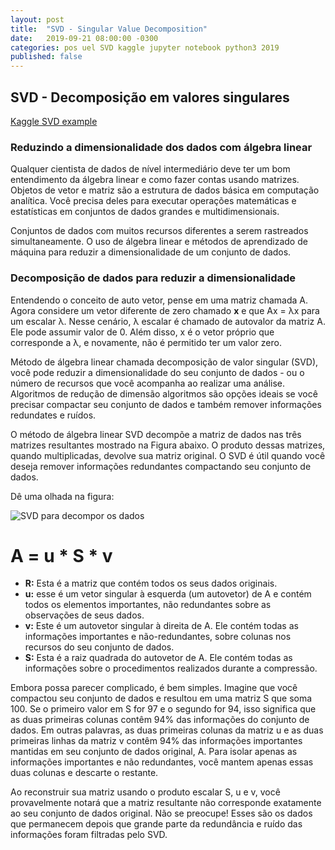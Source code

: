 ```yaml
---
layout: post
title:  "SVD - Singular Value Decomposition"
date:   2019-09-21 08:00:00 -0300
categories: pos uel SVD kaggle jupyter notebook python3 2019
published: false
---
```

## SVD - Decomposição em valores singulares

[Kaggle SVD example](https://www.kaggle.com/marcqueiroz/simple-svd-movie-recommender)

### Reduzindo a dimensionalidade dos dados com álgebra linear

Qualquer cientista de dados de nível intermediário deve ter um bom entendimento da álgebra linear e como fazer contas usando matrizes. Objetos de vetor e matriz são a estrutura de dados básica em computação analítica. Você precisa deles para executar operações matemáticas e estatísticas em conjuntos de dados grandes e multidimensionais.

Conjuntos de dados com muitos recursos diferentes a serem rastreados simultaneamente. O uso de álgebra linear e métodos de aprendizado de máquina para reduzir a dimensionalidade de um conjunto de dados.

### Decomposição de dados para reduzir a dimensionalidade 

Entendendo o conceito de auto vetor, pense em uma matriz chamada A. Agora considere um vetor diferente de zero chamado **x** e que Ax =
λx para um escalar λ. Nesse cenário, λ escalar é chamado de autovalor da matriz A. Ele pode assumir
valor de 0. Além disso, x é o vetor próprio que corresponde a λ, e
novamente, não é permitido ter um valor zero.

Método de álgebra linear chamada decomposição de valor singular (SVD), você pode reduzir a dimensionalidade do seu conjunto de dados - ou o número de recursos que você acompanha ao realizar uma análise. Algoritmos de redução de dimensão algoritmos são opções ideais se você precisar compactar seu conjunto de dados e também remover informações redundates e ruídos.

O método de álgebra linear SVD decompõe a matriz de dados nas três matrizes resultantes mostrado na Figura abaixo. O produto dessas matrizes, quando multiplicadas, devolve sua matriz original. O SVD é útil quando você deseja remover informações redundantes compactando seu conjunto de dados.

Dê uma olhada na figura:

![SVD para decompor os dados](/pos-uel-big-data/fundamentos-big-data-2/images/figura5-1.png "SVD para decompor os dados")

# A = u * S * v

* **R:** Esta é a matriz que contém todos os seus dados originais.
* **u:** esse é um vetor singular à esquerda (um autovetor) de A e contém todos os elementos importantes, não
redundantes sobre as observações de seus dados.
* **v:** Este é um autovetor singular à direita de A. Ele contém todas as informações importantes e não-redundantes, sobre colunas nos recursos do seu conjunto de dados.
* **S:** Esta é a raiz quadrada do autovetor de A. Ele contém todas as informações sobre o
procedimentos realizados durante a compressão.

Embora possa parecer complicado, é bem simples. Imagine que você compactou seu conjunto de dados e resultou em uma matriz S que soma 100. Se o primeiro valor em S for 97 e o segundo for 94, isso significa que as duas primeiras colunas contêm 94% das informações do conjunto de dados. Em outras palavras, as duas primeiras colunas da matriz u e as duas primeiras linhas da matriz v contêm 94% das informações importantes mantidas em seu conjunto de dados original, A. Para isolar apenas as informações importantes e não redundantes, você mantem apenas essas duas colunas e descarte o restante.

Ao reconstruir sua matriz usando o produto escalar S, u e v, você provavelmente notará que a matriz resultante não corresponde exatamente ao seu conjunto de dados original. Não se preocupe! Esses são os dados que permanecem depois que grande parte da redundância e ruído das informações foram filtradas pelo SVD.
